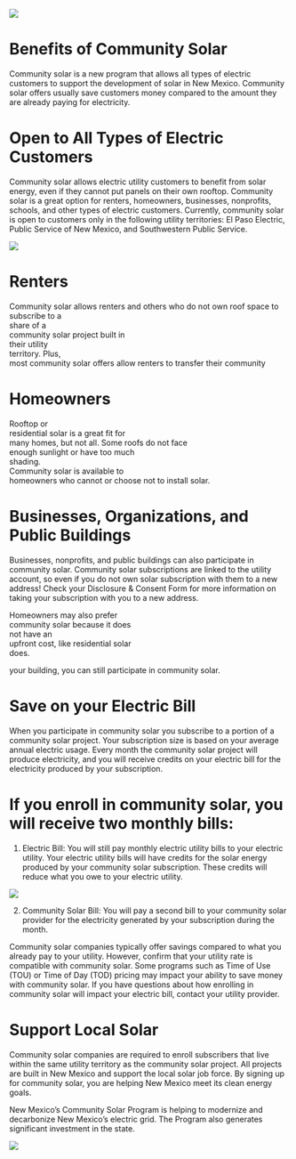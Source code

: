 ![](images/e9d9dc795cc6974c1ed4d77812dd038249f9e01ae6bc62f7d1fb41bafbbea98d.jpg)  

# Benefits of Community Solar  

Community solar is a new program that allows all types of electric customers to support the development of solar in New Mexico. Community solar offers usually save customers money compared to the amount they are already paying for electricity.  

# Open to All Types of Electric Customers  

Community solar allows electric utility customers to benefit from solar energy, even if they cannot put panels on their own rooftop. Community solar is a great option for renters, homeowners, businesses, nonprofits, schools, and other types of electric customers. Currently, community solar is open to customers only in the following utility territories: El Paso Electric, Public Service of New Mexico, and Southwestern Public Service.  

![](images/4e6fca2af0689e9b42ad66306c77ebb4ae940beca11f92e3b8b00e53143722e6.jpg)  

# Renters  

Community solar allows renters and others who do not own roof space to subscribe to a   
share of a   
community solar project built in   
their utility   
territory. Plus,   
most community solar offers allow renters to transfer their community  

# Homeowners  

Rooftop or   
residential solar is a great fit for   
many homes, but not all. Some roofs do not face   
enough sunlight or have too much   
shading.   
Community solar is available to   
homeowners who cannot or choose not to install solar.  

# Businesses, Organizations, and Public Buildings  

Businesses, nonprofits, and public buildings can also participate in community solar. Community solar subscriptions are linked to the utility account, so even if you do not own solar subscription with them to a new address! Check your Disclosure & Consent Form for more information on taking your subscription with you to a new address.  

Homeowners may also prefer   
community solar because it does   
not have an   
upfront cost, like residential solar   
does.  

your building, you can still participate in community solar.  

# Save on your Electric Bill  

When you participate in community solar you subscribe to a portion of a community solar project. Your subscription size is based on your average annual electric usage. Every month the community solar project will produce electricity, and you will receive credits on your electric bill for the electricity produced by your subscription.  

# If you enroll in community solar, you will receive two monthly bills:  

1. Electric Bill: You will still pay monthly electric utility bills to your electric utility. Your electric utility bills will have credits for the solar energy produced by your community solar subscription. These credits will reduce what you owe to your electric utility.  

![](images/5dd0a0e2c2a4037b4af7b3dfeed9e86d2373021b15a8500bde46f2ad5b22cad5.jpg)  

2. Community Solar Bill: You will pay a second bill to your community solar provider for the electricity generated by your subscription during the month.  

Community solar companies typically offer savings compared to what you already pay to your utility. However, confirm that your utility rate is compatible with community solar. Some programs such as Time of Use (TOU) or Time of Day (TOD) pricing may impact your ability to save money with community solar. If you have questions about how enrolling in community solar will impact your electric bill, contact your utility provider.  

# Support Local Solar  

Community solar companies are required to enroll subscribers that live within the same utility territory as the community solar project. All projects are built in New Mexico and support the local solar job force. By signing up for community solar, you are helping New Mexico meet its clean energy goals.  

New Mexico’s Community Solar Program is helping to modernize and decarbonize New Mexico’s electric grid. The Program also generates significant investment in the state.  

![](images/01e86169c396d0bc7d76e140fd6ee6a4fbbe1cacebe5b44cce572a69637045d7.jpg)  